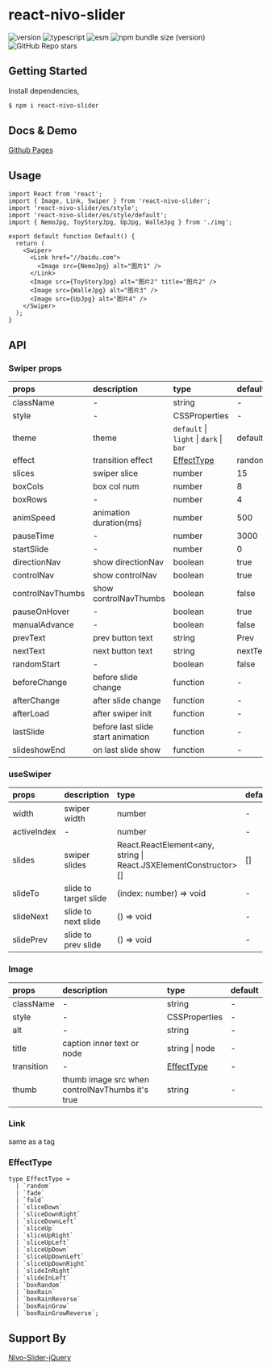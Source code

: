 # react-nivo-slider

![version](https://img.shields.io/github/package-json/v/happy-func/react-nivo-slider/main) ![typescript](https://img.shields.io/npm/types/react-nivo-slider) ![esm](https://img.shields.io/static/v1?label=build&message=esm&color=blue) ![npm bundle size (version)](https://img.shields.io/bundlephobia/min/react-nivo-slider/1.1.0) ![GitHub Repo stars](https://img.shields.io/github/stars/happy-func/react-swim-button?style=social)

## Getting Started

Install dependencies,

```bash
$ npm i react-nivo-slider
```

## Docs & Demo

[Github Pages](https://happy-func.github.io/react-nivo-slider/)

## Usage

```tsx
import React from 'react';
import { Image, Link, Swiper } from 'react-nivo-slider';
import 'react-nivo-slider/es/style';
import 'react-nivo-slider/es/style/default';
import { NemoJpg, ToyStoryJpg, UpJpg, WalleJpg } from './img';

export default function Default() {
  return (
    <Swiper>
      <Link href="//baidu.com">
        <Image src={NemoJpg} alt="图片1" />
      </Link>
      <Image src={ToyStoryJpg} alt="图片2" title="图片2" />
      <Image src={WalleJpg} alt="图片3" />
      <Image src={UpJpg} alt="图片4" />
    </Swiper>
  );
}
```

## API

### Swiper props

| props | description | type | default |
| :-- | :-- | :-- | :-- |
| className | - | string | - |
| style | - | CSSProperties | - |
| theme | theme | `default` \| `light` \| `dark` \| `bar` | default |
| effect | transition effect | [EffectType](https://github.com/happy-func/react-nivo-slider/#effecttype) | random |
| slices | swiper slice | number | 15 |
| boxCols | box col num | number | 8 |
| boxRows | - | number | 4 |
| animSpeed | animation duration(ms) | number | 500 |
| pauseTime | - | number | 3000 |
| startSlide | - | number | 0 |
| directionNav | show directionNav | boolean | true |
| controlNav | show controlNav | boolean | true |
| controlNavThumbs | show controlNavThumbs | boolean | false |
| pauseOnHover | - | boolean | true |
| manualAdvance | - | boolean | false |
| prevText | prev button text | string | Prev |
| nextText | next button text | string | nextText |
| randomStart | - | boolean | false |
| beforeChange | before slide change | function | - |
| afterChange | after slide change | function | - |
| afterLoad | after swiper init | function | - |
| lastSlide | before last slide start animation | function | - |
| slideshowEnd | on last slide show | function | - |

### useSwiper

| props | description | type | default |
| :-- | :-- | :-- | :-- |
| width | swiper width | number | - |
| activeIndex | - | number | - |
| slides | swiper slides | React.ReactElement<any, string \| React.JSXElementConstructor<any>>[] | [] |
| slideTo | slide to target slide | (index: number) => void | - |
| slideNext | slide to next slide | () => void | - |
| slidePrev | slide to prev slide | () => void | - |

### Image

| props | description | type | default |
| :-- | :-- | :-- | :-- |
| className | - | string | - |
| style | - | CSSProperties | - |
| alt | - | string | - |
| title | caption inner text or node | string \| node | - |
| transition | - | [EffectType](https://github.com/happy-func/react-nivo-slider/#effecttype) | - |
| thumb | thumb image src when controlNavThumbs it's true | string | - |

### Link

same as a tag

### EffectType

```tsx
type EffectType =
  | `random`
  | `fade`
  | `fold`
  | `sliceDown`
  | `sliceDownRight`
  | `sliceDownLeft`
  | `sliceUp`
  | `sliceUpRight`
  | `sliceUpLeft`
  | `sliceUpDown`
  | `sliceUpDownLeft`
  | `sliceUpDownRight`
  | `slideInRight`
  | `slideInLeft`
  | `boxRandom`
  | `boxRain`
  | `boxRainReverse`
  | `boxRainGrow`
  | `boxRainGrowReverse`;
```

## Support By

[Nivo-Slider-jQuery](https://github.com/Codeinwp/Nivo-Slider-jQuery)
